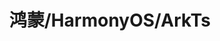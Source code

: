 ---
title: 鸿蒙/HarmonyOS/ArkTs
description: 鸿蒙开发相关记录
image:

# Badge style
style:
    background: "#FF6A6A"
    color: "#fff"
---